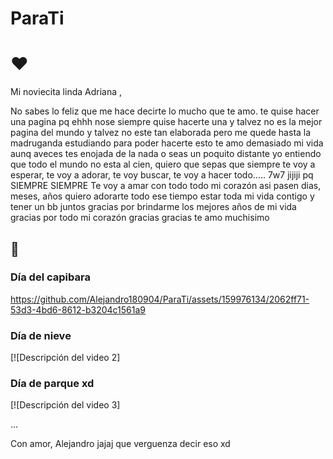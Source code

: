 # ParaTi
# ❤️

Mi noviecita linda Adriana ,

No sabes lo feliz que me hace decirte lo mucho que te amo. te quise hacer una pagina pq ehhh nose siempre quise hacerte una y talvez no es la mejor pagina del mundo y talvez no este tan elaborada pero me quede hasta la madruganda estudiando para poder hacerte esto te amo demasiado mi vida aunq aveces tes enojada de la nada o seas un poquito distante yo entiendo que todo el mundo no esta al cien, quiero que sepas que siempre te voy a esperar, te voy a adorar, te voy buscar, te voy a hacer todo..... 7w7 jijiji pq SIEMPRE SIEMPRE Te voy a amar con todo todo mi corazón asi pasen dias, meses, años quiero adorarte todo ese tiempo estar toda mi vida contigo y tener un bb juntos gracias por brindarme los mejores años de mi vida gracias por todo mi corazón gracias gracias te amo muchisimo 

## 🐇

### Día del capibara 

https://github.com/Alejandro180904/ParaTi/assets/159976134/2062ff71-53d3-4bd6-8612-b3204c1561a9


### Día de nieve
[![Descripción del video 2]

### Día de parque xd
[![Descripción del video 3]

...

Con amor,
Alejandro jajaj que verguenza decir eso xd
